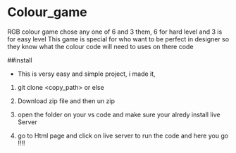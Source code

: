 # Colour_game
RGB colour game chose any one of 6 and 3 them, 6 for hard level and 3 is for easy level
This game is special for who want to be perfect in designer so they know what the colour code will need to uses on there code

##install
- This is versy easy and simple project, i made it, 
1. git clone <copy_path>
or else 
1. Download zip file and then un zip 

2. open the folder on your vs code and make sure your alredy install live Server 

3. go to Html page and click on live server to run the code and here you go !!!!
